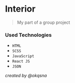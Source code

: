 
# Interior
> My part of a group project

### Used Technologies
 - `HTML`
- `SCSS`
- `JavaScript`
- `React JS`
- `JSON`
 
 *created by @okqsna*
